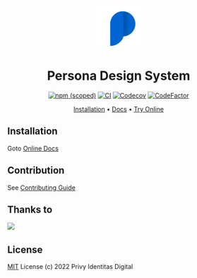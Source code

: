 <div align="center">

  ![Persona Icon](/src/public/assets/images/logo.svg)

  # Persona Design System

  [![npm (scoped)](https://img.shields.io/npm/v/@privyid/persona?style=for-the-badge)](https://www.npmjs.com/package/@privyid/persona)
  [![CI](https://img.shields.io/github/actions/workflow/status/privy-open-source/design-system/ci.yml?style=for-the-badge)](https://github.com/privy-open-source/design-system/actions/workflows/ci.yml)
  [![Codecov](https://img.shields.io/codecov/c/github/privy-open-source/design-system?style=for-the-badge)](https://coveralls.io/github/privy-open-source/design-system?branch=main)
  [![CodeFactor](https://img.shields.io/codefactor/grade/github/privy-open-source/design-system/main?style=for-the-badge)](https://www.codefactor.io/repository/github/privy-open-source/design-system)

  [Installation](https://privy-open-source.github.io/design-system/docs/getting-started.html) •
  [Docs](https://privy-open-source.github.io/design-system/) •
  [Try Online](https://stackblitz.com/github/privy-open-source/persona-starter/tree/dashboard)

</div>

## Installation

Goto [Online Docs](https://privy-open-source.github.io/design-system/docs/getting-started.html)

## Contribution
See [Contributing Guide](/CONTRIBUTING.md)

## Thanks to

<a href="https://github.com/privy-open-source/design-system/graphs/contributors">
  <img src="https://contrib.rocks/image?repo=privy-open-source/design-system" />
</a>

## License

[MIT](/LICENSE) License (c) 2022 Privy Identitas Digital

